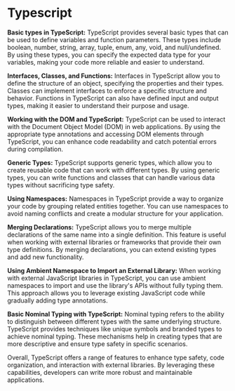 # Typescript

**Basic types in TypeScript:**
TypeScript provides several basic types that can be used to define variables and function parameters. These types include boolean, number, string, array, tuple, enum, any, void, and null/undefined. By using these types, you can specify the expected data type for your variables, making your code more reliable and easier to understand.

**Interfaces, Classes, and Functions:**
Interfaces in TypeScript allow you to define the structure of an object, specifying the properties and their types. Classes can implement interfaces to enforce a specific structure and behavior. Functions in TypeScript can also have defined input and output types, making it easier to understand their purpose and usage.

**Working with the DOM and TypeScript:**
TypeScript can be used to interact with the Document Object Model (DOM) in web applications. By using the appropriate type annotations and accessing DOM elements through TypeScript, you can enhance code readability and catch potential errors during compilation.

**Generic Types:**
TypeScript supports generic types, which allow you to create reusable code that can work with different types. By using generic types, you can write functions and classes that can handle various data types without sacrificing type safety.

**Using Namespaces:**
Namespaces in TypeScript provide a way to organize your code by grouping related entities together. You can use namespaces to avoid naming conflicts and create a modular structure for your application.

**Merging Declarations:**
TypeScript allows you to merge multiple declarations of the same name into a single definition. This feature is useful when working with external libraries or frameworks that provide their own type definitions. By merging declarations, you can extend existing types and add new functionality.

**Using Ambient Namespace to Import an External Library:**
When working with external JavaScript libraries in TypeScript, you can use ambient namespaces to import and use the library's APIs without fully typing them. This approach allows you to leverage existing JavaScript code while gradually adding type annotations.

**Basic Nominal Typing with TypeScript:**
Nominal typing refers to the ability to distinguish between different types with the same underlying structure. TypeScript provides techniques like unique symbols and branded types to achieve nominal typing. These mechanisms help in creating types that are more descriptive and ensure type safety in specific scenarios.

Overall, TypeScript offers a range of features to enhance type safety, code organization, and interaction with external libraries. By leveraging these capabilities, developers can write more robust and maintainable applications.
